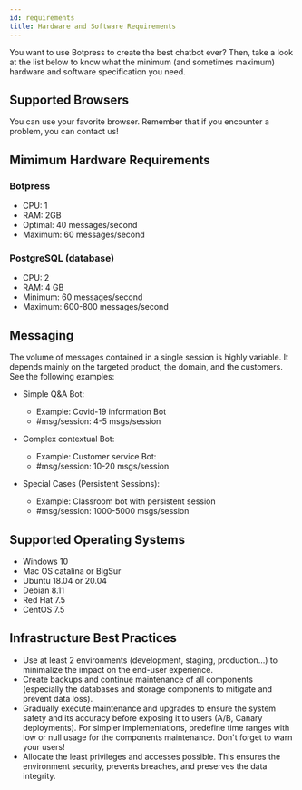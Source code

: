 ```yaml
---
id: requirements
title: Hardware and Software Requirements
---
```


You want to use Botpress to create the best chatbot ever? Then, take a look at the list below to know what the minimum (and sometimes maximum) hardware and software specification you need.

## Supported Browsers

You can use your favorite browser. Remember that if you encounter a problem, you can contact us!

## Mimimum Hardware Requirements

### Botpress
- CPU: 1
- RAM: 2GB
- Optimal: 40 messages/second
- Maximum: 60 messages/second

### PostgreSQL (database)
- CPU: 2 
- RAM: 4 GB
- Minimum: 60 messages/second 
- Maximum: 600-800 messages/second

## Messaging

The volume of messages contained in a single session is highly variable. It depends mainly on the targeted product, the domain, and the customers. See the following examples:

- Simple Q&A Bot:
    - Example: Covid-19 information Bot
    - #msg/session: 4-5 msgs/session

- Complex contextual Bot:
    - Example: Customer service Bot:
    - #msg/session: 10-20 msgs/session

- Special Cases (Persistent Sessions):
    - Example: Classroom bot with persistent session
    - #msg/session: 1000-5000 msgs/session

## Supported Operating Systems

- Windows 10
- Mac OS catalina or BigSur
- Ubuntu 18.04 or 20.04
- Debian 8.11
- Red Hat 7.5
- CentOS 7.5

## Infrastructure Best Practices

- Use at least 2 environments (development, staging, production…) to minimalize the impact on the end-user experience.
- Create backups and continue maintenance of all components (especially the databases and storage components to mitigate and prevent data loss). 
- Gradually execute maintenance and upgrades to ensure the system safety and its accuracy before exposing it to users (A/B, Canary deployments). For simpler implementations, predefine time ranges with low or null usage for the components maintenance. Don't forget to warn your users!
- Allocate the least privileges and accesses possible. This ensures the environment security, prevents breaches, and preserves the data integrity.